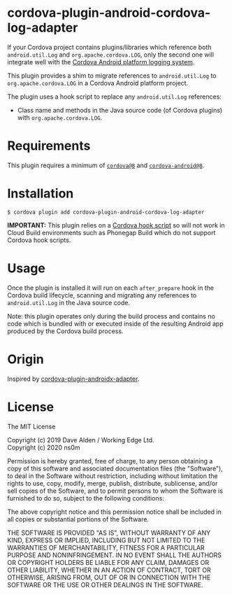 cordova-plugin-android-cordova-log-adapter
===============================

If your Cordova project contains plugins/libraries which reference both `android.util.Log` and `org.apache.cordova.LOG`, only the second one will integrate well with the [Cordova Android platform logging system](https://github.com/apache/cordova-android/blob/master/framework/src/org/apache/cordova/LOG.java).

This plugin provides a shim to migrate references to `android.util.Log` to `org.apache.cordova.LOG` in a Cordova Android platform project.

The plugin uses a hook script to replace any `android.util.Log` references:
- Class name and methods in the Java source code (of Cordova plugins) with `org.apache.cordova.LOG`.

# Requirements

This plugin requires a minimum of [`cordova@8`](https://github.com/apache/cordova-cli) and [`cordova-android@8`](https://github.com/apache/cordova-android).
 
# Installation

    $ cordova plugin add cordova-plugin-android-cordova-log-adapter
    
**IMPORTANT:** This plugin relies on a [Cordova hook script](https://cordova.apache.org/docs/en/latest/guide/appdev/hooks/) so will not work in Cloud Build environments such as Phonegap Build which do not support Cordova hook scripts.

# Usage

Once the plugin is installed it will run on each `after_prepare` hook in the Cordova build lifecycle, scanning and migrating any references to `android.util.Log` in the Java source code.
 
Note: this plugin operates only during the build process and contains no code which is bundled with or executed inside of the resulting Android app produced by the Cordova build process.

# Origin

Inspired by [cordova-plugin-androidx-adapter](https://github.com/dpa99c/cordova-plugin-androidx-adapter).

License
================

The MIT License

Copyright (c) 2019 Dave Alden / Working Edge Ltd.\
Copyright (c) 2020 ns0m

Permission is hereby granted, free of charge, to any person obtaining a copy
of this software and associated documentation files (the "Software"), to deal
in the Software without restriction, including without limitation the rights
to use, copy, modify, merge, publish, distribute, sublicense, and/or sell
copies of the Software, and to permit persons to whom the Software is
furnished to do so, subject to the following conditions:

The above copyright notice and this permission notice shall be included in
all copies or substantial portions of the Software.

THE SOFTWARE IS PROVIDED "AS IS", WITHOUT WARRANTY OF ANY KIND, EXPRESS OR
IMPLIED, INCLUDING BUT NOT LIMITED TO THE WARRANTIES OF MERCHANTABILITY,
FITNESS FOR A PARTICULAR PURPOSE AND NONINFRINGEMENT. IN NO EVENT SHALL THE
AUTHORS OR COPYRIGHT HOLDERS BE LIABLE FOR ANY CLAIM, DAMAGES OR OTHER
LIABILITY, WHETHER IN AN ACTION OF CONTRACT, TORT OR OTHERWISE, ARISING FROM,
OUT OF OR IN CONNECTION WITH THE SOFTWARE OR THE USE OR OTHER DEALINGS IN
THE SOFTWARE.
